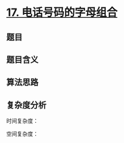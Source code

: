 # [17. 电话号码的字母组合](https://leetcode.cn/problems/letter-combinations-of-a-phone-number/)

## 题目

## 题目含义

## 算法思路

## 复杂度分析

时间复杂度：

空间复杂度：

